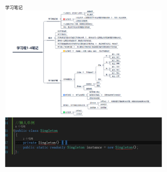 学习笔记
![image](https://github.com/liaoyunbin/-/blob/main/study1to4.png)
![image](https://github.com/liaoyunbin/-/blob/main/singleton.png)
